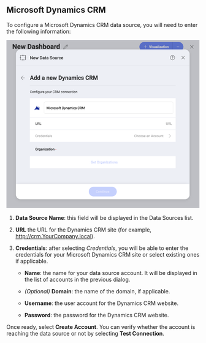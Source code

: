 ## Microsoft Dynamics CRM

To configure a Microsoft Dynamics CRM data source, you will need to
enter the following information:

![EnterMicrosoftDynamicsCRM\_All](images/EnterMicrosoftDynamicsCRM_All.png)

1.  **Data Source Name**: this field will be displayed in the Data
    Sources list.

2.  **URL** the URL for the Dynamics CRM site (for example,
    <http://crm.YourCompany.local>).

3.  **Credentials**: after selecting *Credentials*, you will be able to
    enter the credentials for your Microsoft Dynamics CRM site or select
    existing ones if applicable.

      - **Name**: the name for your data source account. It will be
        displayed in the list of accounts in the previous dialog.

      - *(Optional)* **Domain**: the name of the domain, if applicable.

      - **Username**: the user account for the Dynamics CRM website.

      - **Password**: the password for the Dynamics CRM website.

Once ready, select **Create Account**. You can verify whether the
account is reaching the data source or not by selecting **Test
Connection**.
